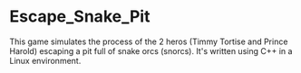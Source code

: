 # Escape_Snake_Pit
This game simulates the process of the 2 heros (Timmy Tortise and Prince Harold) escaping a pit full of snake orcs (snorcs). It's written using C++ in a Linux environment. 
